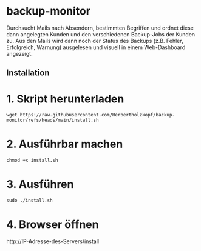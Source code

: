 # backup-monitor

Durchsucht Mails nach Absendern, bestimmten Begriffen und ordnet diese dann angelegten Kunden und den verschiedenen Backup-Jobs der Kunden zu. Aus den Mails wird dann noch der Status des Backups (z.B. Fehler, Erfolgreich, Warnung) ausgelesen und visuell in einem Web-Dashboard angezeigt.


## Installation

# 1. Skript herunterladen
```
wget https://raw.githubusercontent.com/Herbertholzkopf/backup-monitor/refs/heads/main/install.sh
```

# 2. Ausführbar machen
```
chmod +x install.sh
```

# 3. Ausführen
```
sudo ./install.sh
```

# 4. Browser öffnen

http://IP-Adresse-des-Servers/install
